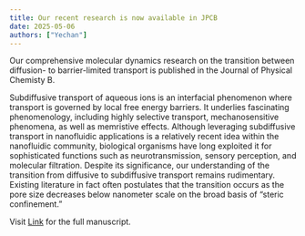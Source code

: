 ```yaml
---
title: Our recent research is now available in JPCB
date: 2025-05-06
authors: ["Yechan"]
---
```

Our comprehensive molecular dynamics research on the transition between diffusion- to barrier-limited transport is published in the Journal of Physical Chemisty B. 

Subdiffusive transport of aqueous ions is an interfacial phenomenon where transport is governed by local free energy
barriers. It underlies fascinating phenomenology, including highly selective transport, mechanosensitive phenomena,
as well as memristive effects. Although leveraging subdiffusive transport in nanofluidic applications is a relatively
recent idea within the nanofluidic community, biological organisms have long exploited it for sophisticated functions
such as neurotransmission, sensory perception, and molecular filtration. Despite its significance, our understanding
of the transition from diffusive to subdiffusive transport remains rudimentary. Existing literature in fact often
postulates that the transition occurs as the pore size decreases below nanometer scale on the broad basis of “steric
confinement.”

Visit [Link](https://pubs.acs.org/doi/full/10.1021/acs.jpcb.5c00921) for the full manuscript.
